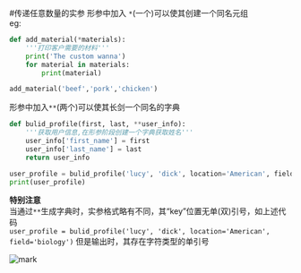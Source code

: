 #传递任意数量的实参
形参中加入 `*`(一个)可以使其创建一个同名元组  
eg:
```python
def add_material(*materials):
    '''打印客户需要的材料'''
    print('The custom wanna')
    for material in materials:
        print(material)

add_material('beef','pork','chicken')
```

形参中加入`**`(两个)可以使其长剑一个同名的字典
```python
def bulid_profile(first, last, **user_info):
    '''获取用户信息,在形参阶段创建一个字典获取姓名'''
    user_info['first_name'] = first
    user_info['last_name'] = last
    return user_info

user_profile = bulid_profile('lucy', 'dick', location='American', field='biology')
print(user_profile)
```
**特别注意**  
当通过`**`生成字典时，实参格式略有不同，其“key”位置无单(双)引号，如上述代码  
`user_profile = bulid_profile('lucy', 'dick', location='American', field='biology')`
但是输出时，其存在字符类型的单引号  

![mark](http://p4ihydscy.bkt.clouddn.com/blog/180228/k5kCG4Icfj.png?imageslim)